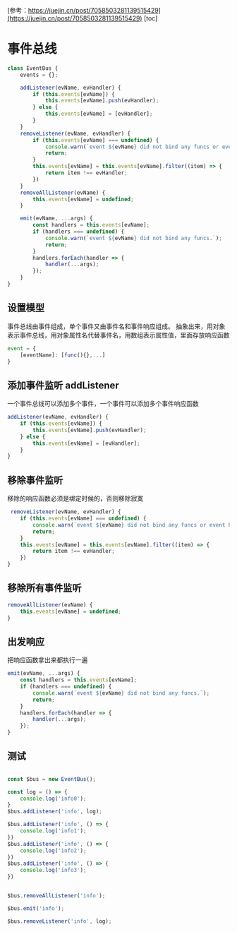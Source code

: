 [参考：https://juejin.cn/post/7058503281139515429](https://juejin.cn/post/7058503281139515429)
[toc]

# 事件总线

```js
class EventBus {
    events = {};

    addListener(evName, evHandler) {
        if (this.events[evName]) {
            this.events[evName].push(evHandler);
        } else {
            this.events[evName] = [evHandler];
        }
    }
    removeListener(evName, evHandler) {
        if (this.events[evName] === undefined) {
            console.warn(`event ${evName} did not bind any funcs or event handler had been removed`);
            return;
        }
        this.events[evName] = this.events[evName].filter((item) => {
            return item !== evHandler;
        })
    }
    removeAllListener(evName) {
        this.events[evName] = undefined;
    }

    emit(evName, ...args) {
        const handlers = this.events[evName];
        if (handlers === undefined) {
            console.warn(`event ${evName} did not bind any funcs.`);
            return;
        }
        handlers.forEach(handler => {
            handler(...args);
        });
    }   
}
```
## 设置模型

事件总线由事件组成，单个事件又由事件名和事件响应组成。
抽象出来，用对象表示事件总线，用对象属性名代替事件名，用数组表示属性值，里面存放响应函数

```js
event = {
    [eventName]: [func(){},...]
}
```

## 添加事件监听 addListener 

一个事件总线可以添加多个事件，一个事件可以添加多个事件响应函数

```js
addListener(evName, evHandler) {
    if (this.events[evName]) {
        this.events[evName].push(evHandler);
    } else {
        this.events[evName] = [evHandler];
    }
}
```

## 移除事件监听

移除的响应函数必须是绑定时候的，否则移除寂寞

```js
 removeListener(evName, evHandler) {
    if (this.events[evName] === undefined) {
        console.warn(`event ${evName} did not bind any funcs or event handler had been removed`);
        return;
    }
    this.events[evName] = this.events[evName].filter((item) => {
        return item !== evHandler;
    })
}
```

## 移除所有事件监听

```js
removeAllListener(evName) {
    this.events[evName] = undefined;
}
```

## 出发响应

把响应函数拿出来都执行一遍

```js
emit(evName, ...args) {
    const handlers = this.events[evName];
    if (handlers === undefined) {
        console.warn(`event ${evName} did not bind any funcs.`);
        return;
    }
    handlers.forEach(handler => {
        handler(...args);
    });
}   
```


## 测试

```js

const $bus = new EventBus();

const log = () => {
    console.log('info0');
}
$bus.addListener('info', log);

$bus.addListener('info', () => {
    console.log('info1');
})
$bus.addListener('info', () => {
    console.log('info2');
})
$bus.addListener('info', () => {
    console.log('info3');
})


$bus.removeAllListener('info');

$bus.emit('info');

$bus.removeListener('info', log);

```